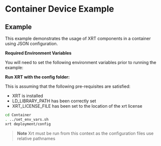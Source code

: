 # Container Device Example

## Example

This example demonstrates the usage of XRT components in a container using JSON configuration.

**Required Environment Variables**

You will need to set the following environment variables prior to running the example:

**Run XRT with the config folder:**

This is assuming that the following pre-requisites are satisfied:

- XRT is installed
- LD_LIBRARY_PATH has been correctly set
- XRT_LICENSE_FILE has been set to the location of the xrt license

```bash
cd Container
. ../set_env_vars.sh
xrt deployment/config
```

> **Note** Xrt must be run from this context as the configuration files use relative pathnames
